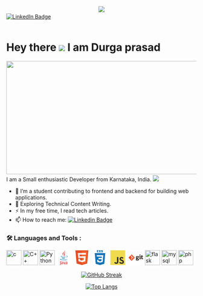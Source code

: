 <div id="header" align="center">
  <img src="https://media.giphy.com/media/M9gbBd9nbDrOTu1Mqx/giphy.gif" width="100"/>
</div>
<div id="badges">
  <a href="https://www.linkedin.com/in/durga-prasad-n-471626231/">
    <img src="https://img.shields.io/badge/LinkedIn-blue?style=for-the-badge&logo=linkedin&logoColor=white" alt="LinkedIn Badge"/>
  </a>
</div>
<img src="https://komarev.com/ghpvc/?username=MrDPrasad&style=flat-square&color=blue" alt=""/>
<h1>
  Hey there 
  <img src="https://media.giphy.com/media/hvRJCLFzcasrR4ia7z/giphy.gif"width="30px"/>
  I am Durga prasad 
</h1>
<div align="center">
  <img src="https://media.giphy.com/media/dWesBcTLavkZuG35MI/giphy.gif"width="600" height="300"/>
</div>
I am a Small enthusiastic Developer from Karnataka, India. <img src="https://media.giphy.com/media/WUlplcMpOCEmTGBtBW/giphy.gif"width="30">

- :telescope: I’m a student contributing to frontend and backend for building web applications.
- :seedling: Exploring Technical Content Writing.
- :zap: In my free time, I read tech articles.
- :mailbox: How to reach me: [![Linkedin Badge](https://img.shields.io/badge/-Durga%20prasad-blue?style=flat&logo=Linkedin&logoColor=white)](https://www.linkedin.com/in/durga-prasad-n-471626231/)
### :hammer_and_wrench: Languages and Tools :
<div>
    <img src="https://user-images.githubusercontent.com/25181517/192106070-46255bcf-65e6-4c6b-a296-bf8d0d8fb2a7.png"title="c" **alt="C" width="40" height="40"/>
  <img src="https://user-images.githubusercontent.com/25181517/192106073-90fffafe-3562-4ff9-a37e-c77a2da0ff58.png"title="C++" **alt="C++" width="40" height="40"/>
    <img src="https://user-images.githubusercontent.com/25181517/183423507-c056a6f9-1ba8-4312-a350-19bcbc5a8697.png"title="Python" **alt="Python" width="40" height="40"/>
  <img src="https://github.com/devicons/devicon/blob/master/icons/java/java-original-wordmark.svg" title="Java" alt="Java" width="40" height="40"/>&nbsp;
   <img src="https://github.com/devicons/devicon/blob/master/icons/html5/html5-original.svg" title="HTML5" alt="HTML" width="40" height="40"/>&nbsp;
    <img src="https://github.com/devicons/devicon/blob/master/icons/css3/css3-plain-wordmark.svg"  title="CSS3" alt="CSS" width="40" height="40"/>&nbsp;
  <img src="https://github.com/devicons/devicon/blob/master/icons/javascript/javascript-original.svg" title="JavaScript" alt="JavaScript" width="40" height="40"/>&nbsp;
  <img src="https://github.com/devicons/devicon/blob/master/icons/git/git-original-wordmark.svg" title="Git" **alt="Git" width="40" height="40"/>
  <img src="https://user-images.githubusercontent.com/25181517/183423775-2276e25d-d43d-4e58-890b-edbc88e915f7.png"title="flask" **alt="Flask" width="40" height="40"/>
  <img src="https://user-images.githubusercontent.com/25181517/183896128-ec99105a-ec1a-4d85-b08b-1aa1620b2046.png"title="mysql" **alt="Mysql" width="40" height="40"/>
    <img src="https://user-images.githubusercontent.com/25181517/183570228-6a040b9f-3ddf-47a2-a201-743121dac664.png"title="php" **alt="php" width="40"height="40"/>
</div>

<div style="text-align:center;">
  

[![GitHub Streak](https://github-readme-streak-stats.herokuapp.com/?user=MrDPrasad)](https://git.io/streak-stats)

  
[![Top Langs](https://github-readme-stats.vercel.app/api/top-langs/?username=MrDPrasad)](https://github.com/MrDPrasad/github-readme-stats)
   
    
   
</div>



